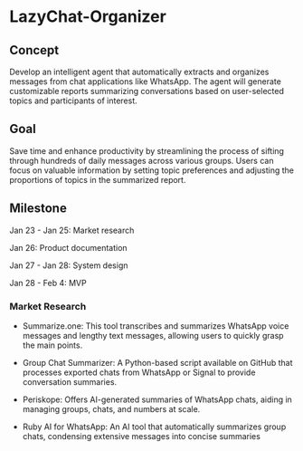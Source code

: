 # LazyChat-Organizer

## Concept
Develop an intelligent agent that automatically extracts and organizes messages from chat applications like WhatsApp. The agent will generate customizable reports summarizing conversations based on user-selected topics and participants of interest.

## Goal
Save time and enhance productivity by streamlining the process of sifting through hundreds of daily messages across various groups. Users can focus on valuable information by setting topic preferences and adjusting the proportions of topics in the summarized report.

## Milestone

Jan 23 - Jan 25: Market research

Jan 26: Product documentation

Jan 27 - Jan 28: System design

Jan 28 - Feb 4: MVP

### Market Research

- Summarize.one: This tool transcribes and summarizes WhatsApp voice messages and lengthy text messages, allowing users to quickly grasp the main points. 

- Group Chat Summarizer: A Python-based script available on GitHub that processes exported chats from WhatsApp or Signal to provide conversation summaries. 

- Periskope: Offers AI-generated summaries of WhatsApp chats, aiding in managing groups, chats, and numbers at scale. 

- Ruby AI for WhatsApp: An AI tool that automatically summarizes group chats, condensing extensive messages into concise summaries

